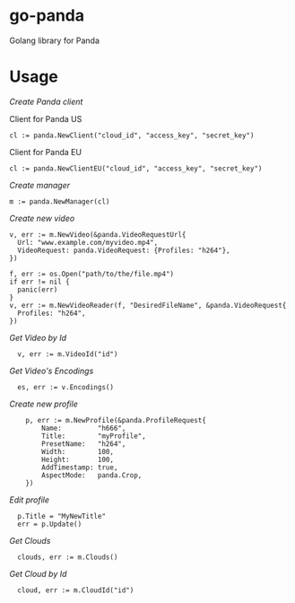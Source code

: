 # go-panda
Golang library for Panda

# Usage

*Create Panda client*

Client for Panda US
```
cl := panda.NewClient("cloud_id", "access_key", "secret_key")
```

Client for Panda EU
```
cl := panda.NewClientEU("cloud_id", "access_key", "secret_key")
```

*Create manager*
```
m := panda.NewManager(cl)
```

*Create new video*
```
v, err := m.NewVideo(&panda.VideoRequestUrl{
  Url: "www.example.com/myvideo.mp4",
  VideoRequest: panda.VideoRequest: {Profiles: "h264"},
})
```

```
f, err := os.Open("path/to/the/file.mp4")
if err != nil {
  panic(err)
}
v, err := m.NewVideoReader(f, "DesiredFileName", &panda.VideoRequest{
  Profiles: "h264",
})
```

*Get Video by Id*
```
  v, err := m.VideoId("id")
```

*Get Video's Encodings*
```
  es, err := v.Encodings()
```

*Create new profile*
```
	p, err := m.NewProfile(&panda.ProfileRequest{
		Name:         "h666",
		Title:        "myProfile",
		PresetName:   "h264",
		Width:        100,
		Height:       100,
		AddTimestamp: true,
		AspectMode:   panda.Crop,
	})
```

*Edit profile*
```
  p.Title = "MyNewTitle"
  err = p.Update()
```

*Get Clouds*
```
  clouds, err := m.Clouds()
```

*Get Cloud by Id*
```
  cloud, err := m.CloudId("id")
```

